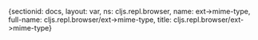 {sectionid: docs, layout: var, ns: cljs.repl.browser, name: ext->mime-type, full-name: cljs.repl.browser/ext->mime-type,
  title: cljs.repl.browser/ext->mime-type}
